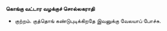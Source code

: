 **கொங்கு வட்டார வழக்குச் சொல்லகராதி**
- குற்றம். குத்தொங் கண்டுபுடிக்கிறதே இவனுக்கு வேலயாப் போச்சு.

